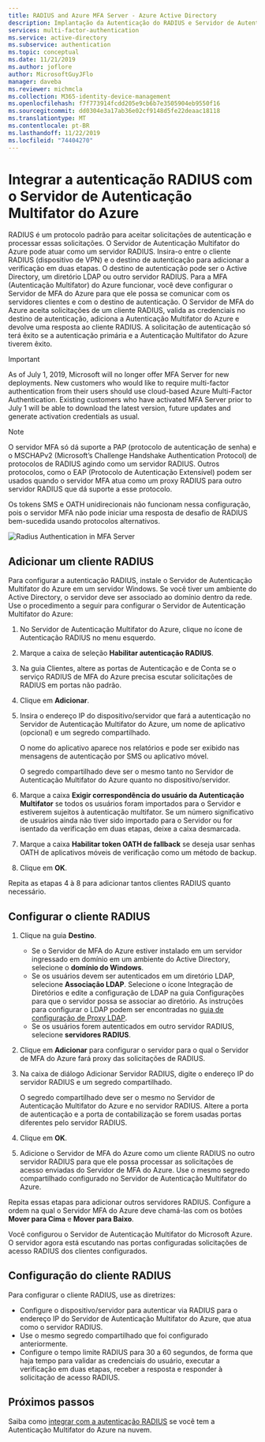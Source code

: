 ```yaml
---
title: RADIUS and Azure MFA Server - Azure Active Directory
description: Implantação da Autenticação do RADIUS e Servidor de Autenticação Multifator do Azure.
services: multi-factor-authentication
ms.service: active-directory
ms.subservice: authentication
ms.topic: conceptual
ms.date: 11/21/2019
ms.author: joflore
author: MicrosoftGuyJFlo
manager: daveba
ms.reviewer: michmcla
ms.collection: M365-identity-device-management
ms.openlocfilehash: f7f773914fcdd205e9cb6b7e3505904eb9550f16
ms.sourcegitcommit: dd0304e3a17ab36e02cf9148d5fe22deaac18118
ms.translationtype: MT
ms.contentlocale: pt-BR
ms.lasthandoff: 11/22/2019
ms.locfileid: "74404270"
---
```

# <a name="integrate-radius-authentication-with-azure-multi-factor-authentication-server"></a>Integrar a autenticação RADIUS com o Servidor de Autenticação Multifator do Azure

RADIUS é um protocolo padrão para aceitar solicitações de autenticação e processar essas solicitações. O Servidor de Autenticação Multifator do Azure pode atuar como um servidor RADIUS. Insira-o entre o cliente RADIUS (dispositivo de VPN) e o destino de autenticação para adicionar a verificação em duas etapas. O destino de autenticação pode ser o Active Directory, um diretório LDAP ou outro servidor RADIUS. Para a MFA (Autenticação Multifator) do Azure funcionar, você deve configurar o Servidor de MFA do Azure para que ele possa se comunicar com os servidores clientes e com o destino de autenticação. O Servidor de MFA do Azure aceita solicitações de um cliente RADIUS, valida as credenciais no destino de autenticação, adiciona a Autenticação Multifator do Azure e devolve uma resposta ao cliente RADIUS. A solicitação de autenticação só terá êxito se a autenticação primária e a Autenticação Multifator do Azure tiverem êxito.

> [!IMPORTANT]
> As of July 1, 2019, Microsoft will no longer offer MFA Server for new deployments. New customers who would like to require multi-factor authentication from their users should use cloud-based Azure Multi-Factor Authentication. Existing customers who have activated MFA Server prior to July 1 will be able to download the latest version, future updates and generate activation credentials as usual.

> [!NOTE]
> O servidor MFA só dá suporte a PAP (protocolo de autenticação de senha) e o MSCHAPv2 (Microsoft’s Challenge Handshake Authentication Protocol) de protocolos de RADIUS agindo como um servidor RADIUS.  Outros protocolos, como o EAP (Protocolo de Autenticação Extensível) podem ser usados quando o servidor MFA atua como um proxy RADIUS para outro servidor RADIUS que dá suporte a esse protocolo.
>
> Os tokens SMS e OATH unidirecionais não funcionam nessa configuração, pois o servidor MFA não pode iniciar uma resposta de desafio de RADIUS bem-sucedida usando protocolos alternativos.

![Radius Authentication in MFA Server](./media/howto-mfaserver-dir-radius/radius.png)

## <a name="add-a-radius-client"></a>Adicionar um cliente RADIUS

Para configurar a autenticação RADIUS, instale o Servidor de Autenticação Multifator do Azure em um servidor Windows. Se você tiver um ambiente do Active Directory, o servidor deve ser associado ao domínio dentro da rede. Use o procedimento a seguir para configurar o Servidor de Autenticação Multifator do Azure:

1. No Servidor de Autenticação Multifator do Azure, clique no ícone de Autenticação RADIUS no menu esquerdo.
2. Marque a caixa de seleção **Habilitar autenticação RADIUS**.
3. Na guia Clientes, altere as portas de Autenticação e de Conta se o serviço RADIUS de MFA do Azure precisa escutar solicitações de RADIUS em portas não padrão.
4. Clique em **Adicionar**.
5. Insira o endereço IP do dispositivo/servidor que fará a autenticação no Servidor de Autenticação Multifator do Azure, um nome de aplicativo (opcional) e um segredo compartilhado.

   O nome do aplicativo aparece nos relatórios e pode ser exibido nas mensagens de autenticação por SMS ou aplicativo móvel.

   O segredo compartilhado deve ser o mesmo tanto no Servidor de Autenticação Multifator do Azure quanto no dispositivo/servidor.

6. Marque a caixa **Exigir correspondência do usuário da Autenticação Multifator** se todos os usuários foram importados para o Servidor e estiverem sujeitos à autenticação multifator. Se um número significativo de usuários ainda não tiver sido importado para o Servidor ou for isentado da verificação em duas etapas, deixe a caixa desmarcada.
7. Marque a caixa **Habilitar token OATH de fallback** se deseja usar senhas OATH de aplicativos móveis de verificação como um método de backup.
8. Clique em **OK**.

Repita as etapas 4 à 8 para adicionar tantos clientes RADIUS quanto necessário.

## <a name="configure-your-radius-client"></a>Configurar o cliente RADIUS

1. Clique na guia **Destino**.
   * Se o Servidor de MFA do Azure estiver instalado em um servidor ingressado em domínio em um ambiente do Active Directory, selecione o **domínio do Windows**.
   * Se os usuários devem ser autenticados em um diretório LDAP, selecione **Associação LDAP**.
      Selecione o ícone Integração de Diretórios e edite a configuração de LDAP na guia Configurações para que o servidor possa se associar ao diretório. As instruções para configurar o LDAP podem ser encontradas no [guia de configuração de Proxy LDAP](howto-mfaserver-dir-ldap.md).
   * Se os usuários forem autenticados em outro servidor RADIUS, selecione **servidores RADIUS**.
1. Clique em **Adicionar** para configurar o servidor para o qual o Servidor de MFA do Azure fará proxy das solicitações de RADIUS.
1. Na caixa de diálogo Adicionar Servidor RADIUS, digite o endereço IP do servidor RADIUS e um segredo compartilhado.

   O segredo compartilhado deve ser o mesmo no Servidor de Autenticação Multifator do Azure e no servidor RADIUS. Altere a porta de autenticação e a porta de contabilização se forem usadas portas diferentes pelo servidor RADIUS.

1. Clique em **OK**.
1. Adicione o Servidor de MFA do Azure como um cliente RADIUS no outro servidor RADIUS para que ele possa processar as solicitações de acesso enviadas do Servidor de MFA do Azure. Use o mesmo segredo compartilhado configurado no Servidor de Autenticação Multifator do Azure.

Repita essas etapas para adicionar outros servidores RADIUS. Configure a ordem na qual o Servidor MFA do Azure deve chamá-las com os botões **Mover para Cima** e **Mover para Baixo**.

Você configurou o Servidor de Autenticação Multifator do Microsoft Azure. O servidor agora está escutando nas portas configuradas solicitações de acesso RADIUS dos clientes configurados.

## <a name="radius-client-configuration"></a>Configuração do cliente RADIUS

Para configurar o cliente RADIUS, use as diretrizes:

* Configure o dispositivo/servidor para autenticar via RADIUS para o endereço IP do Servidor de Autenticação Multifator do Azure, que atua como o servidor RADIUS.
* Use o mesmo segredo compartilhado que foi configurado anteriormente.
* Configure o tempo limite RADIUS para 30 a 60 segundos, de forma que haja tempo para validar as credenciais do usuário, executar a verificação em duas etapas, receber a resposta e responder à solicitação de acesso RADIUS.

## <a name="next-steps"></a>Próximos passos

Saiba como [integrar com a autenticação RADIUS](howto-mfa-nps-extension.md) se você tem a Autenticação Multifator do Azure na nuvem. 
